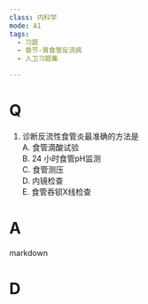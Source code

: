 ```yaml
---
class: 内科学
mode: A1
tags:
  - 习题
  - 章节-胃食管反流病
  - 人卫习题集

---
```


# Q
1. 诊断反流性食管炎最准确的方法是  
A. 食管滴酸试验  
B. 24 小时食管pH监测  
C. 食管测压  
D. 内镜检查  
E. 食管吞钡X线检查  
# A
markdown
# D
